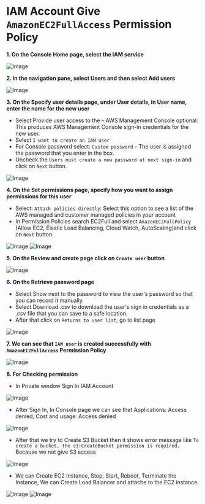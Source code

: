 # IAM Account Give `AmazonEC2FullAccess` Permission Policy

**1. On the Console Home page, select the IAM service**

![Image](./Images/IAM/1.png)

**2. In the navigation pane, select Users and then select Add users**

![Image](./Images/IAM/2.png)

**3. On the Specify user details page, under User details, in User name, enter the name for the new user**
- Select Provide user access to the – AWS Management Console optional: This produces AWS Management Console sign-in credentials for the new user.
- Select `I want to create an IAM user` 
- For Console password select: `Custom password` – The user is assigned the password that you enter in the box.
- Uncheck the `Users must create a new password at next sign-in` and click on `Next` button.

![Image](./Images/IAM/3.png)

**4. On the Set permissions page, specify how you want to assign permissions for this user**
- Select: `Attach policies directly`: Select this option to see a list of the AWS managed and customer managed policies in your account
- In Permission Policies search EC2Full and select `AmazonEC2FullPolicy` (Allow EC2, Elastic Load Balancing, Cloud Watch, AutoScaling)and click on `Next` button.

![Image](./Images/IAM/4.png)
![Image](./Images/IAM/5.png)

**5. On the Review and create page click on `Create user` button**

![Image](./Images/IAM/6.png)

**6. On the Retrieve password page**
- Select Show next to the password to view the user's password so that you can record it manually.
- Select Download .csv to download the user's sign in credentials as a .csv file that you can save to a safe location.
- After that click on `Returns to user list`, go to list page

![Image](./Images/IAM/7.png)

**7. We can see that `IAM user` is created successfully with `AmazonEC2FullAccess` Permission Policy**

![Image](./Images/IAM/8.png)

**8. For Checking permission**
- In Private window Sign In IAM Account

![Image](./Images/IAM/10.png)

- After Sign In, In Console page we can see that Applications: Access denied, Cost and usage: Access denied

![Image](./Images/IAM/11.png)

- After that we try to Create S3 Bucket then it shows error message like `To create a bucket, the s3:CreateBucket permission is required.` Because we not give S3 access

![Image](./Images/IAM/12.png)

- We can Create EC2 Instance, Stop, Start, Reboot, Terminate the Instance, We can Create Load Balancer and attache to the EC2 instance.

![Image](./Images/IAM/13a.png)
![Image](./Images/IAM/13.png)